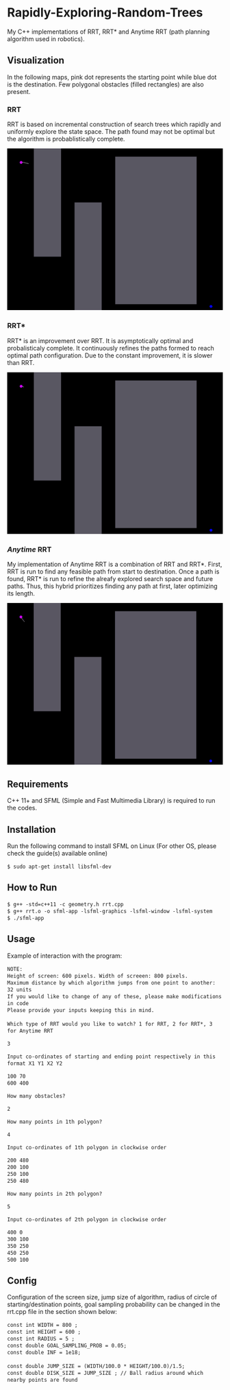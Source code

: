 # Rapidly-Exploring-Random-Trees
My C++ implementations of RRT, RRT* and Anytime RRT (path planning algorithm used in robotics). 

## Visualization

In the following maps, pink dot represents the starting point while blue dot is the destination. Few polygonal obstacles (filled rectangles) are also present. 

### RRT

RRT is based on incremental construction of search trees which rapidly and uniformly explore the state space. The path found may not be optimal but the algorithm is probablistically complete. 

![Basic RRT](BasicRRT.gif)

### RRT*

RRT* is an improvement over RRT. It is asymptotically optimal and probalisticaly complete. It continuously refines the paths formed to reach optimal path configuration. Due to the constant improvement, it is slower than RRT.

![RRT*](RRTstar.gif)

### *Anytime* RRT

My implementation of Anytime RRT is a combination of RRT and RRT*. First, RRT is run to find any feasible path from start to destination. Once a path is found, RRT* is run to refine the alreafy explored search space and future paths. Thus, this hybrid prioritizes finding any path at first, later optimizing its length.

![Anytime RRT](AnytimeRRT.gif)

## Requirements

C++ 11+ and SFML (Simple and Fast Multimedia Library) is required to run the codes. 

## Installation 

Run the following command to install SFML on Linux (For other OS, please check the guide(s) available online) 

```
$ sudo apt-get install libsfml-dev
```

## How to Run 

```
$ g++ -std=c++11 -c geometry.h rrt.cpp 
$ g++ rrt.o -o sfml-app -lsfml-graphics -lsfml-window -lsfml-system
$ ./sfml-app 
```

## Usage 

Example of interaction with the program:

```
NOTE:
Height of screen: 600 pixels. Width of screeen: 800 pixels.
Maximum distance by which algorithm jumps from one point to another: 32 units
If you would like to change of any of these, please make modifications in code
Please provide your inputs keeping this in mind. 

Which type of RRT would you like to watch? 1 for RRT, 2 for RRT*, 3 for Anytime RRT
```
```
3
```
```
Input co-ordinates of starting and ending point respectively in this format X1 Y1 X2 Y2
```
```
100 70
600 400
```
``` 
How many obstacles? 
```
``` 
2 
```
``` 
How many points in 1th polygon? 
```
``` 
4 
```
``` 
Input co-ordinates of 1th polygon in clockwise order 
```
```
200 480
200 100
250 100
250 480
```
``` 
How many points in 2th polygon? 
```
``` 
5 
```
``` 
Input co-ordinates of 2th polygon in clockwise order 
```
```
400 0
300 100
350 250
450 250
500 100
```
## Config

Configuration of the screen size, jump size of algorithm, radius of circle of starting/destination points, goal sampling probability can be changed in the rrt.cpp file in the section shown below:

```
const int WIDTH = 800 ;
const int HEIGHT = 600 ;
const int RADIUS = 5 ; 
const double GOAL_SAMPLING_PROB = 0.05;
const double INF = 1e18;

const double JUMP_SIZE = (WIDTH/100.0 * HEIGHT/100.0)/1.5;
const double DISK_SIZE = JUMP_SIZE ; // Ball radius around which nearby points are found
```
